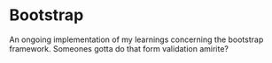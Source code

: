 # Bootstrap

An ongoing implementation of my learnings concerning the bootstrap framework.
Someones gotta do that form validation amirite?
